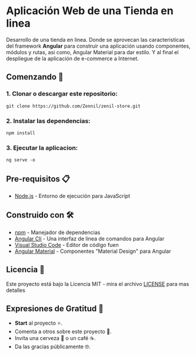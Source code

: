 # Aplicación Web de una Tienda en linea

Desarrollo de una tienda en linea. Donde se aprovecan las caracteristicas del framework **Angular** para construir una aplicación usando componentes, módulos y rutas, asi como, Angular Material para dar estilo.
Y al final el despliegue de la aplicación de e-commerce a Internet.

## Comenzando 🚀

### 1. Clonar o descargar este repositorio:

```
git clone https://github.com/Zennil/zenil-store.git
```

### 2. Instalar las dependencias:

```
npm install
```

### 3. Ejecutar la aplicacion:

```
ng serve -o
```

## Pre-requisitos 📋

 * [Node.js](https://nodejs.org/es/) - Entorno de ejecución para JavaScript

## Construido con 🛠️

* [npm](https://www.npmjs.com/) - Manejador de dependencias
* [Angular Cli](https://cli.angular.io/) - Una interfaz de linea de comandos para Angular
* [Visual Studio Code](https://code.visualstudio.com/) - Editor de código fuen
* [Angular Material](https://material.angular.io/) - Componentes "Material Design" para Angular

## Licencia 📄

Este proyecto está bajo la Licencia MIT - mira el archivo [LICENSE](LICENSE) para mas detalles

## Expresiones de Gratitud 🎁

* **Start** al proyecto ⭐.
* Comenta a otros sobre este proyecto 📢.
* Invita una cerveza 🍺 o un café ☕.
* Da las gracias públicamente 🤓.